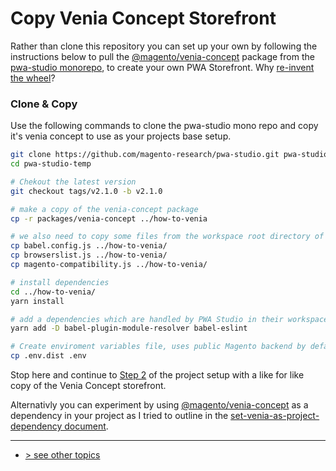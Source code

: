 # Copy Venia Concept Storefront
Rather than clone this repository you can set up your own by following the instructions below to pull the [@magento/venia-concept] package from the [pwa-studio monorepo], to create your own PWA Storefront.
Why [re-invent the wheel]?

### Clone & Copy
Use the following commands to clone the pwa-studio mono repo and copy it's venia concept to use as your projects base setup.
```bash
git clone https://github.com/magento-research/pwa-studio.git pwa-studio-temp
cd pwa-studio-temp

# Chekout the latest version
git checkout tags/v2.1.0 -b v2.1.0

# make a copy of the venia-concept package
cp -r packages/venia-concept ../how-to-venia

# we also need to copy some files from the workspace root directory of the pwa-studio monorepo
cp babel.config.js ../how-to-venia/
cp browserslist.js ../how-to-venia/
cp magento-compatibility.js ../how-to-venia/

# install dependencies
cd ../how-to-venia/
yarn install

# add a dependencies which are handled by PWA Studio in their workspace root
yarn add -D babel-plugin-module-resolver babel-eslint

# Create enviroment variables file, uses public Magento backend by default
cp .env.dist .env
```

Stop here and continue to [Step 2] of the project setup with a like for like copy of the Venia Concept storefront. 

Alternativly you can experiment by using [@magento/venia-concept] as a dependency in your project as I tried to outline in the [set-venia-as-project-dependency document].


---
- [> see other topics](../../README.md#Topics)

[@magento/venia-concept]: https://www.npmjs.com/package/@magento/venia-concept
[pwa-studio monorepo]: https://github.com/magento-research/pwa-studio#about-this-repository 
[set-venia-as-project-dependency document]: ./set-venia-as-project-dependency.md
[re-invent the wheel]: https://en.wikipedia.org/wiki/Reinventing_the_wheel
[Step 2]: ./index.md#2-change-the-name-of-your-project

